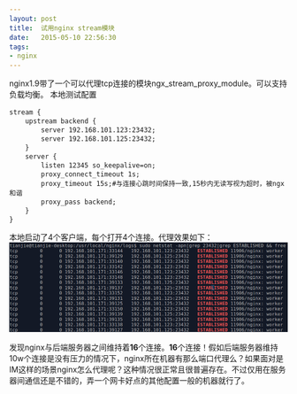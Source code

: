```yaml
---
layout: post
title:  试用nginx stream模块
date:   2015-05-10 22:56:30
tags:
- nginx
---
```


<p>nginx1.9带了一个可以代理tcp连接的模块ngx_stream_proxy_module。可以支持负载均衡。
本地测试配置</p>
<pre><code>stream {
    upstream backend {
        server 192.168.101.123:23432;
        server 192.168.101.125:23432;
    }
    server {
        listen 12345 so_keepalive=on;
        proxy_connect_timeout 1s;
        proxy_timeout 15s;#与连接心跳时间保持一致,15秒内无读写视为超时，被ngx和谐
        proxy_pass backend;
    }
}
</code></pre>

<p>本地启动了4个客户端，每个打开4个连接。代理效果如下：
<img alt="ngx_stream_test" src="/assets/article-imgs/nginx-stream-test.png" /></p>
<p>发现nginx与后端服务器之间维持着<strong>16</strong>个连接。<strong>16</strong>个连接！假如后端服务器维持10w个连接是没有压力的情况下，nginx所在机器有那么端口代理么？如果面对是IM这样的场景nginx怎么代理呢？这种情况很正常且很普遍存在。不过仅用在服务器间通信还是不错的，弄一个网卡好点的其他配置一般的机器就行了。</p>
